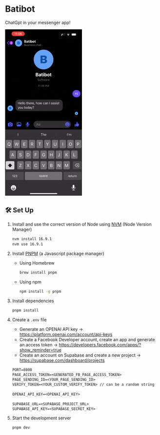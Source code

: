 # Batibot

ChatGpt in your messenger app!

<!-- ![Demo](https://raw.githubusercontent.com/zomeru/Batibot/main/assets/IMG-0019.GIF) -->
<img src="https://raw.githubusercontent.com/zomeru/Batibot/main/assets/IMG-0019.GIF" width="50%" height="50%">

## 🛠 Set Up

1. Install and use the correct version of Node using [NVM](https://github.com/nvm-sh/nvm) (Node Version Manager)

   ```sh
   nvm install 16.9.1
   nvm use 16.9.1
   ```

2. Install [PNPM](https://pnpm.io/) (a Javascript package manager)

   - Using Homebrew
     ```sh
     brew install pnpm
     ```
   - Using npm
     ```sh
     npm install -g pnpm
     ```

3. Install dependencies

   ```sh
   pnpm install
   ```

4. Create a `.env` file

   - Generate an OPENAI API key -> https://platform.openai.com/account/api-keys
   - Create a Facebook Developer account, create an app and generate an access token -> https://developers.facebook.com/apps/?show_reminder=true
   - Create an account on Supabase and create a new project -> https://supabase.com/dashboard/projects

   ```
   PORT=8000
   PAGE_ACCESS_TOKEN=<GENERATED_FB_PAGE_ACCESS_TOKEN>
   PAGE_SENDING_ID=<YOUR_PAGE_SENDING_ID>
   VERIFY_TOKEN=<YOUR_CUSTOM_VERIFY_TOKEN> // can be a random string

   OPENAI_API_KEY=<OPENAI_API_KEY>

   SUPABASE_URL=<SUPABASE_PROJECT_URL>
   SUPABASE_API_KEY=<SUPABASE_SECRET_KEY>
   ```

5. Start the development server

   ```sh
   pnpm dev
   ```
